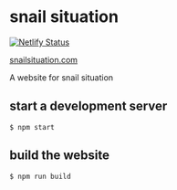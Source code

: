 # snail situation

[![Netlify Status](https://api.netlify.com/api/v1/badges/57572b3a-26e4-4c8a-8a1d-3544e057c416/deploy-status)](https://app.netlify.com/sites/snail-situation/deploys)

[snailsituation.com](https://snailsituation.com/)

A website for snail situation

## start a development server

```
$ npm start
```

## build the website

```
$ npm run build
```
